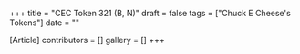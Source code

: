 +++
title = "CEC Token 321 (B, N)"
draft = false
tags = ["Chuck E Cheese's Tokens"]
date = ""

[Article]
contributors = []
gallery = []
+++